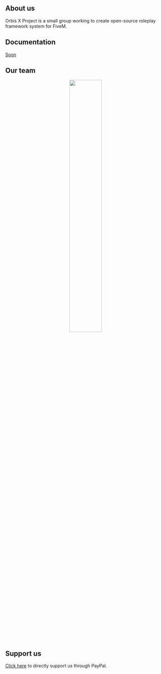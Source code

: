 ## About us
Orbis X Project is a small group working to create open-source roleplay framework system for FiveM.

## Documentation
[Soon](https://orbisxproject.github.io)

## Our team
<div align="center">
        <a href="https://www.paypal.com/donate?hosted_button_id=STKUZCNDTBD5N"><img width="45%" src="https://github-readme-stats.vercel.app/api?username=itsmanueh&layout=compact&theme=react&hide_border=true&show_icons=true"/></a>
</div>

## Support us
[Click here](https://www.paypal.com/donate?hosted_button_id=STKUZCNDTBD5N) to directly support us through PayPal.
